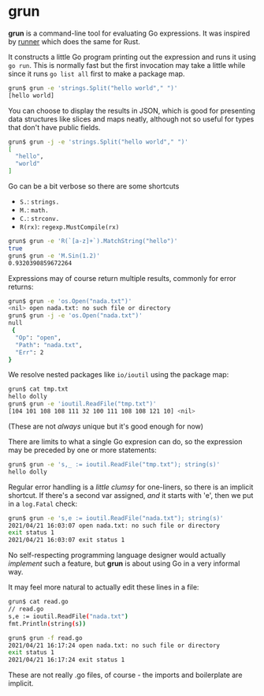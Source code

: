 # grun

**grun** is a command-line tool for evaluating Go expressions. It was inspired by
[runner](https://github.com/stevedonovan/runner) which does the same for Rust.

It constructs a little Go program printing out the expression and runs it using `go run`.
This is normally fast but the first invocation may take a little while since
it runs `go list all` first to make a package map.

```sh
grun$ grun -e 'strings.Split("hello world"," ")'
[hello world]
```
You can choose to display the results in JSON, which is good for presenting data
structures like slices and maps neatly, although not so useful for
types that don't have public fields.

```sh
grun$ grun -j -e 'strings.Split("hello world"," ")'
[
  "hello",
  "world"
]
```

Go can be a bit verbose so there are some shortcuts

- `S.`: `strings.`
- `M.`: `math.`
- `C.`: `strconv.`
- `R(rx)`: `regexp.MustCompile(rx)`

```sh
grun$ grun -e 'R(`[a-z]+`).MatchString("hello")'
true
grun$ grun -e 'M.Sin(1.2)'
0.9320390859672264
```

Expressions may of course return multiple results, commonly for error returns:

```sh
grun$ grun -e 'os.Open("nada.txt")'
<nil> open nada.txt: no such file or directory
grun$ grun -j -e 'os.Open("nada.txt")'
null
 {
  "Op": "open",
  "Path": "nada.txt",
  "Err": 2
}
```

We resolve nested packages like `io/ioutil` using the package map:

```sh
grun$ cat tmp.txt
hello dolly
grun$ grun -e 'ioutil.ReadFile("tmp.txt")'
[104 101 108 108 111 32 100 111 108 108 121 10] <nil>
```

(These are not _always_ unique but it's good enough for now)

There are limits to what a single Go expresion can do, so the expression may be
preceded by one or more statements:

```sh
grun$ grun -e 's,_ := ioutil.ReadFile("tmp.txt"); string(s)'
hello dolly
```

Regular error handling is a _little clumsy_ for one-liners, so there is an implicit
shortcut. If there's a second var assigned, _and_ it starts with 'e', then we put in
a `log.Fatal` check:

```sh
grun$ grun -e 's,e := ioutil.ReadFile("nada.txt"); string(s)'
2021/04/21 16:03:07 open nada.txt: no such file or directory
exit status 1
2021/04/21 16:03:07 exit status 1
```
No self-respecting programming language designer would actually _implement_ such a feature,
but **grun** is about using Go in a very informal way.

It may feel more natural to actually edit these lines in a file:

```sh
grun$ cat read.go
// read.go
s,e := ioutil.ReadFile("nada.txt")
fmt.Println(string(s))

grun$ grun -f read.go
2021/04/21 16:17:24 open nada.txt: no such file or directory
exit status 1
2021/04/21 16:17:24 exit status 1
```
These are not really .go files, of course - the imports and boilerplate are implicit.




